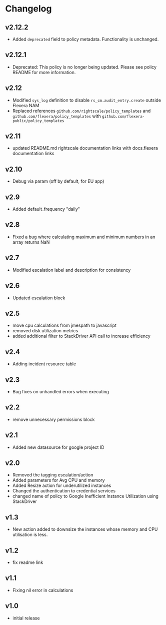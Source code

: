 # Changelog

## v2.12.2

- Added `deprecated` field to policy metadata. Functionality is unchanged.

## v2.12.1

- Deprecated: This policy is no longer being updated. Please see policy README for more information.

## v2.12

- Modified `sys_log` definition to disable `rs_cm.audit_entry.create` outside Flexera NAM
- Replaced references `github.com/rightscale/policy_templates` and `github.com/flexera/policy_templates` with `github.com/flexera-public/policy_templates`

## v2.11

- updated README.md rightscale documentation links with docs.flexera documentation links

## v2.10

- Debug via param (off by default, for EU app)

## v2.9

- Added default_frequency "daily"

## v2.8

- Fixed a bug where calculating maximum and minimum numbers in an array returns NaN

## v2.7

- Modified escalation label and description for consistency

## v2.6

- Updated escalation block

## v2.5

- move cpu calculations from jmespath to javascript
- removed disk utilization metrics
- added additional filter to StackDriver API call to increase efficiency

## v2.4

- Adding incident resource table

## v2.3

- Bug fixes on unhandled errors when executing

## v2.2

- remove unnecessary permissions block

## v2.1

- Added new datasource for google project ID

## v2.0

- Removed the tagging escalation/action
- Added parameters for Avg CPU and memory
- Added Resize action for underutilized instances
- Changed the authentication to credential services
- changed name of policy to Google Inefficient Instance Utilization using StackDriver

## v1.3

- New action added to downsize the instances whose memory and CPU utilisation is less.

## v1.2

- fix readme link

## v1.1

- Fixing nil error in calculations

## v1.0

- initial release
